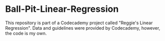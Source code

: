 # Ball-Pit-Linear-Regression
This repository is part of a Codecademy project called "Reggie's Linear Regression". Data and guidelines were provided by Codecademy, however, the code is my own.
